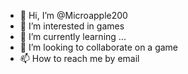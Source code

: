 - 👋 Hi, I’m @Microapple200
- 👀 I’m interested in games
- 🌱 I’m currently learning ...
- 💞️ I’m looking to collaborate on a game
- 📫 How to reach me by email

<!---
Microapple200/Microapple200 is a ✨ special ✨ repository because its `README.md` (this file) appears on your GitHub profile.
You can click the Preview link to take a look at your changes.
--->
